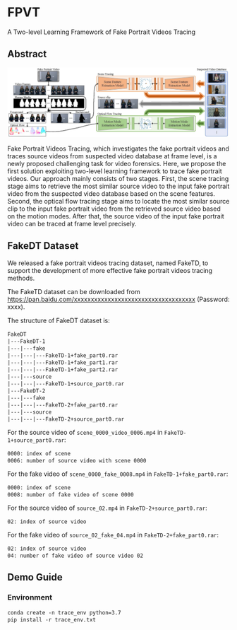 # FPVT

A Two-level Learning Framework of Fake Portrait Videos Tracing

## Abstract

![FMFCC-V-Dataset](images/sample02.jpg)

Fake Portrait Videos Tracing, which investigates the fake portrait videos and traces source videos from suspected video database at frame level, is a newly proposed challenging task for video forensics. Here, we propose the first solution exploiting two-level learning framework to trace fake portrait videos. Our approach mainly consists of two stages. First, the scene tracing stage aims to retrieve the most similar source video to the input fake portrait video from the suspected video database based on the scene features. Second, the optical flow tracing stage aims to locate the most similar source clip to the input fake portrait video from the retrieved source video based on the motion modes. After that, the source video of the input fake portrait video can be traced at frame level precisely.

## FakeDT Dataset

We released a fake portrait videos tracing dataset, named FakeTD, to support the development of more effective fake portrait videos tracing methods.

The FakeTD dataset can be downloaded from https://pan.baidu.com/xxxxxxxxxxxxxxxxxxxxxxxxxxxxxxxxxxxx (Password: xxxx).

The structure of FakeDT dataset is:
```
FakeDT
|---FakeDT-1
|---|---fake
|---|---|---FakeTD-1+fake_part0.rar
|---|---|---FakeTD-1+fake_part1.rar
|---|---|---FakeTD-1+fake_part2.rar
|---|---source
|---|---|---FakeTD-1+source_part0.rar
|---FakeDT-2
|---|---fake
|---|---|---FakeTD-2+fake_part0.rar
|---|---source
|---|---|---FakeTD-2+source_part0.rar
```
For the source video of `scene_0000_video_0006.mp4` in `FakeTD-1+source_part0.rar`:
```
0000: index of scene
0006: number of source video with scene 0000
```
For the fake video of `scene_0000_fake_0008.mp4` in `FakeTD-1+fake_part0.rar`:
```
0000: index of scene
0008: number of fake video of scene 0000
```
For the source video of `source_02.mp4` in `FakeTD-2+source_part0.rar`:
```
02: index of source video
```
For the fake video of `source_02_fake_04.mp4` in `FakeTD-2+fake_part0.rar`:
```
02: index of source video
04: number of fake video of source video 02
```

## Demo Guide

### Environment

```
conda create -n trace_env python=3.7
pip install -r trace_env.txt
```












